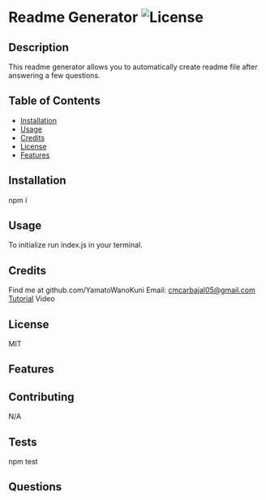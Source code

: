 # Readme Generator ![License](https://img.shields.io/badge/license-MIT-green.svg)
## Description
This readme generator allows you to automatically create readme file after answering a few questions.
## Table of Contents 

- [Installation](#installation)
- [Usage](#usage)
- [Credits](#credits)
- [License](#license)
- [Features](#features)

## Installation
npm i

## Usage
To initialize run index.js in your terminal.

## Credits
Find me at github.com/YamatoWanoKuni 
Email: [cmcarbajal05@gmail.com](mailto:cmcarbajal05@gmail.com)
[Tutorial](https://youtu.be/jZlwT-xmcgU) Video
## License
MIT

## Features

## Contributing
N/A

## Tests

npm test

## Questions

